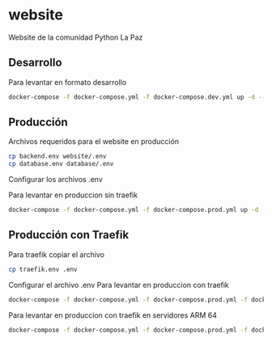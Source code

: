 # website
Website de la comunidad Python La Paz
## Desarrollo
Para levantar en formato desarrollo
```sh
docker-compose -f docker-compose.yml -f docker-compose.dev.yml up -d --build
```
## Producción
Archivos requeridos para el website en producción
```sh
cp backend.env website/.env
cp database.env database/.env
```
Configurar los archivos .env

Para levantar en produccion sin traefik
```sh
docker-compose -f docker-compose.yml -f docker-compose.prod.yml up -d
```
## Producción con Traefik
Para traefik copiar el archivo 
```sh
cp traefik.env .env
```
Configurar el archivo .env
Para levantar en produccion con traefik
```sh
docker-compose -f docker-compose.yml -f docker-compose.prod.yml -f docker-compose.prod.traefik.yml up -d
```
 
Para levantar en produccion con traefik en servidores ARM 64 
```sh
docker-compose -f docker-compose.yml -f docker-compose.prod.yml -f docker-compose.prod.traefik.yml -f docker-compose.prod.traefik.arm64.yml up -d
```